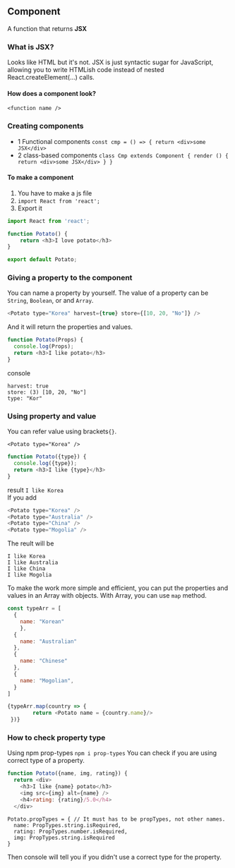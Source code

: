 
## Component
A function that returns **JSX**

### What is JSX?
Looks like HTML but it's not. JSX is just syntactic sugar for JavaScript, allowing you to write HTMLish code instead of nested React.createElement(...) calls.

#### How does a component look?
`<function name />`

### Creating components

* 1 Functional components
`const cmp = () => { return <div>some JSX</div>`
* 2 class-based components
`class Cmp extends Component { render () { return <div>some JSX</div> } }`


#### To make a component
1. You have to make a js file
2. `import React from 'react';`
3. Export it
```js
import React from 'react';

function Potato() {
    return <h3>I love potato</h3>
}

export default Potato;
```
### Giving a property to the component
You can name a property by yourself. The value of a property can be `String`, `Boolean`, or and `Array`. 
```js
<Potato type="Korea" harvest={true} store={[10, 20, "No"]} />
```
And it will return the properties and values.
```js
function Potato(Props) {
  console.log(Props);
  return <h3>I like potato</h3>
}
```
console
```
harvest: true
store: (3) [10, 20, "No"]
type: "Kor"
```
### Using property and value
You can refer value using brackets`{}`.
```
<Potato type="Korea" />
```
```js
function Potato({type}) {
  console.log({type});
  return <h3>I like {type}</h3>
}
```
result `I like Korea`
<br>
If you add 
```js
<Potato type="Korea" />
<Potato type="Australia" />
<Potato type="China" />
<Potato type="Mogolia" />
```
The reult will be 
```
I like Korea
I like Australia
I like China
I like Mogolia
```
To make the work more simple and efficient, you can put the properties and values in an Array with objects. With Array, you can use `map` method.
```js
const typeArr = [
  {
    name: "Korean"
    },
  {
    name: "Australian"
  },
  {
    name: "Chinese"
  },
  {
    name: "Mogolian",
  }
]
```
```js
{typeArr.map(country => {
        return <Potato name = {country.name}/>
 })}
```
### How to check property type
Using npm prop-types `npm i prop-types`
You can check if you are using correct type of a property. 
```js
function Potato({name, img, rating}) {
  return <div>
    <h3>I like {name} potato</h3>
    <img src={img} alt={name} />
    <h4>rating: {rating}/5.0</h4>
  </div>
```
```
Potato.propTypes = { // It must has to be propTypes, not other names.
  name: PropTypes.string.isRequired,
  rating: PropTypes.number.isRequired,
  img: PropTypes.string.isRequired
}
```
Then console will tell you if you didn't use a correct type for the property.
